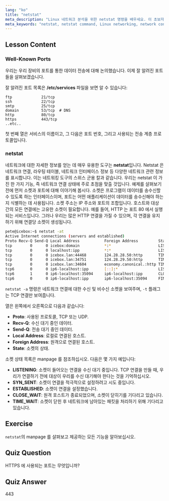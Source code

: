 ```yaml
---
lang: "ko"
title: "netstat"
meta_description: "Linux 네트워크 분석을 위한 netstat 명령을 배우세요. 이 초보자 친화적인 가이드를 통해 네트워크 연결, 포트 및 소켓을 이해하세요."
meta_keywords: "netstat, netstat command, Linux networking, network connections, Linux tutorial, beginner, guide"
---
```


## Lesson Content

### Well-Known Ports

우리는 우리 장비의 포트를 통한 데이터 전송에 대해 논의했습니다. 이제 잘 알려진 포트들을 살펴보겠습니다.

잘 알려진 포트 목록은 **/etc/services** 파일을 보면 알 수 있습니다:

```plaintext
ftp             21/tcp
ssh             22/tcp
smtp            25/tcp
domain          53/tcp  # DNS
http            80/tcp
https           443/tcp
..etc..
```

첫 번째 열은 서비스의 이름이고, 그 다음은 포트 번호, 그리고 사용되는 전송 계층 프로토콜입니다.

### netstat

네트워크에 대한 자세한 정보를 얻는 데 매우 유용한 도구는 **netstat**입니다. Netstat 은 네트워크 연결, 라우팅 테이블, 네트워크 인터페이스 정보 등 다양한 네트워크 관련 정보를 표시합니다. 이는 네트워킹 도구의 스위스 군용 칼과 같습니다. 우리는 netstat 이 가진 한 가지 기능, 즉 네트워크 연결 상태에 주로 초점을 맞출 것입니다. 예제를 살펴보기 전에 먼저 소켓과 포트에 대해 이야기해 봅시다. 소켓은 프로그램이 데이터를 송수신할 수 있도록 하는 인터페이스이며, 포트는 어떤 애플리케이션이 데이터를 송수신해야 하는지 식별하는 데 사용됩니다. 소켓 주소는 IP 주소와 포트의 조합입니다. 호스트와 대상 간의 모든 연결에는 고유한 소켓이 필요합니다. 예를 들어, HTTP 는 포트 80 에서 실행되는 서비스입니다. 그러나 우리는 많은 HTTP 연결을 가질 수 있으며, 각 연결을 유지하기 위해 연결당 소켓이 생성됩니다.

```bash
pete@icebox:~$ netstat -at
Active Internet connections (servers and established)
Proto Recv-Q Send-Q Local Address           Foreign Address         State
tcp        0      0 icebox:domain           *:*                     LISTEN
tcp        0      0 localhost:ipp           *:*                     LISTEN
tcp        0      0 icebox.lan:44468        124.28.28.50:http       TIME_WAIT
tcp        0      0 icebox.lan:34751        124.28.29.50:http       TIME_WAIT
tcp        0      0 icebox.lan:34604        economy.canonical.:http TIME_WAIT
tcp6       0      0 ip6-localhost:ipp       [::]:*                  LISTEN
tcp6       1      0 ip6-localhost:35094     ip6-localhost:ipp       CLOSE_WAIT
tcp6       0      0 ip6-localhost:ipp       ip6-localhost:35094     FIN_WAIT2
```

`netstat -a` 명령은 네트워크 연결에 대한 수신 및 비수신 소켓을 보여주며, `-t` 플래그는 TCP 연결만 보여줍니다.

열은 왼쪽에서 오른쪽으로 다음과 같습니다:

- **Proto**: 사용된 프로토콜, TCP 또는 UDP.
- **Recv-Q**: 수신 대기 중인 데이터.
- **Send-Q**: 전송 대기 중인 데이터.
- **Local Address**: 로컬로 연결된 호스트.
- **Foreign Address**: 원격으로 연결된 호스트.
- **State**: 소켓의 상태.

소켓 상태 목록은 manpage 를 참조하십시오. 다음은 몇 가지 예입니다:

- **LISTENING**: 소켓이 들어오는 연결을 수신 대기 중입니다. TCP 연결을 만들 때, 우리가 연결하기 전에 대상이 우리를 수신 대기해야 한다는 것을 기억하십시오.
- **SYN_SENT**: 소켓이 연결을 적극적으로 설정하려고 시도 중입니다.
- **ESTABLISHED**: 소켓이 연결을 설정했습니다.
- **CLOSE_WAIT**: 원격 호스트가 종료되었으며, 소켓이 닫히기를 기다리고 있습니다.
- **TIME_WAIT**: 소켓이 닫힌 후 네트워크에 남아있는 패킷을 처리하기 위해 기다리고 있습니다.

## Exercise

`netstat`의 manpage 를 살펴보고 제공하는 모든 기능을 알아보십시오.

## Quiz Question

HTTPS 에 사용되는 포트는 무엇입니까?

## Quiz Answer

443
